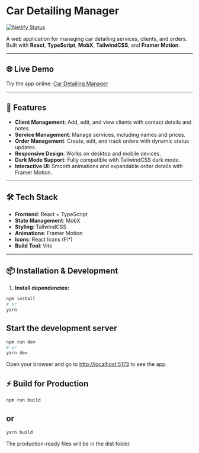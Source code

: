 # Car Detailing Manager

[![Netlify Status](https://api.netlify.com/api/v1/badges/36e4cac7-71ec-469b-83da-8c4746c27ddb/deploy-status)](https://app.netlify.com/projects/car-detailing-manager/deploys)

A web application for managing car detailing services, clients, and orders.  
Built with **React**, **TypeScript**, **MobX**, **TailwindCSS**, and **Framer Motion**.

---

## 🌐 Live Demo

Try the app online: [Car Detailing Manager](https://car-detailing-manager.netlify.app/)

---

## 🚀 Features

- **Client Management**: Add, edit, and view clients with contact details and notes.
- **Service Management**: Manage services, including names and prices.
- **Order Management**: Create, edit, and track orders with dynamic status updates.
- **Responsive Design**: Works on desktop and mobile devices.
- **Dark Mode Support**: Fully compatible with TailwindCSS dark mode.
- **Interactive UI**: Smooth animations and expandable order details with Framer Motion.

---

## 🛠 Tech Stack

- **Frontend**: React + TypeScript
- **State Management**: MobX
- **Styling**: TailwindCSS
- **Animations**: Framer Motion
- **Icons**: React Icons (Fi\*)
- **Build Tool**: Vite

---

## 📦 Installation & Development

1. **Install dependencies:**

```bash
npm install
# or
yarn
```

## Start the development server

```bash
npm run dev
# or
yarn dev
```

Open your browser and go to <http://localhost:5173>
to see the app.

## ⚡ Build for Production

```bash
npm run build
```

## or

```bash
yarn build
```

The production-ready files will be in the dist folder.
